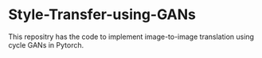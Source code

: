 # Style-Transfer-using-GANs
This repositry has the code to implement image-to-image translation using cycle GANs in Pytorch.
